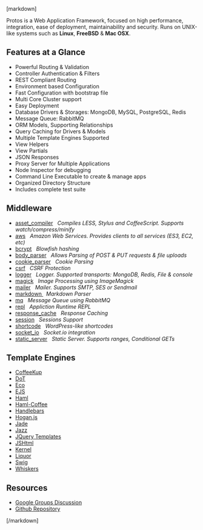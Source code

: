 
[markdown]

Protos is a Web Application Framework, focused on high performance, integration, ease of 
deployment, maintainability and security. Runs on UNIX-like systems such as **Linux**, **FreeBSD** & **Mac OSX**.

## Features at a Glance

- Powerful Routing & Validation
- Controller Authentication & Filters
- REST Compliant Routing
- Environment based Configuration
- Fast Configuration with bootstrap file
- Multi Core Cluster support
- Easy Deployment
- Database Drivers & Storages: MongoDB, MySQL, PostgreSQL, Redis
- Message Queue: RabbitMQ
- ORM Models, Supporting Relationships
- Query Caching for Drivers & Models
- Multiple Template Engines Supported
- View Helpers
- View Partials
- JSON Responses
- Proxy Server for Multiple Applications
- Node Inspector for debugging
- Command Line Executable to create & manage apps
- Organized Directory Structure
- Includes complete test suite

## Middleware

- [asset_compiler](middleware.html#asset_compiler) &nbsp; *Compiles LESS, Stylus and CoffeeScript. Supports watch/compress/minify*
- [aws](middleware.html#aws) &nbsp; *Amazon Web Services. Provides clients to all services (ES3, EC2, etc)*
- [bcrypt](middleware.html#bcrypt) &nbsp; *Blowfish hashing*
- [body_parser](middleware.html#body_parser) &nbsp; *Allows Parsing of POST & PUT requests & file uploads*
- [cookie_parser](middleware.html#cookie_parser) &nbsp; *Cookie Parsing*
- [csrf](middleware.html#csrf) &nbsp; *CSRF Protection*
- [logger](middleware.html#logger) &nbsp; *Logger. Supported transports: MongoDB, Redis, File & console*
- [magick](middleware.html#magick) &nbsp; *Image Processing using ImageMagick*
- [mailer](middleware.html#mailer) &nbsp; *Mailer. Supports SMTP, SES or Sendmail*
- [ markdown ](middleware.html#markdown) &nbsp; *Markdown Parser*
- [mq](middleware.html#mq) &nbsp; *Message Queue using RabbitMQ*
- [repl](middleware.html#repl) &nbsp; *Appliction Runtime REPL*
- [response_cache](middleware.html#response_cache) &nbsp; *Response Caching*
- [session](middleware.html#session) &nbsp; *Sessions Support*
- [shortcode](middleware.html#shortcode) &nbsp; *WordPress-like shortcodes*
- [socket_io](middleware.html#socket_io) &nbsp; *Socket.io integration*
- [static_server](middleware.html#static_server) &nbsp; *Static Server. Supports ranges, Conditional GETs*

## Template Engines

- [CoffeeKup](https://github.com/mauricemach/coffeekup)
- [DoT](https://github.com/olado/doT)
- [Eco](https://github.com/sstephenson/eco)
- [EJS](https://github.com/visionmedia/ejs)
- [Haml](https://github.com/visionmedia/haml.js)
- [Haml-Coffee](https://github.com/9elements/haml-coffee)
- [Handlebars](https://github.com/wycats/handlebars.js)
- [Hogan.js](https://github.com/twitter/hogan.js)
- [Jade](https://github.com/visionmedia/jade)
- [Jazz](https://github.com/shinetech/jazz)
- [JQuery Templates](https://github.com/kof/node-jqtpl)
- [JSHtml](https://github.com/LuvDaSun/jshtml)
- [Kernel](https://github.com/c9/kernel)
- [Liquor](https://github.com/chjj/liquor)
- [Swig](https://github.com/paularmstrong/swig)
- [Whiskers](https://github.com/gsf/whiskers.js/tree)

## Resources

- [Google Groups Discussion](https://groups.google.com/group/protos-web-framework)
- [Github Repository](http://github.com/derdesign/protos)

[/markdown]
